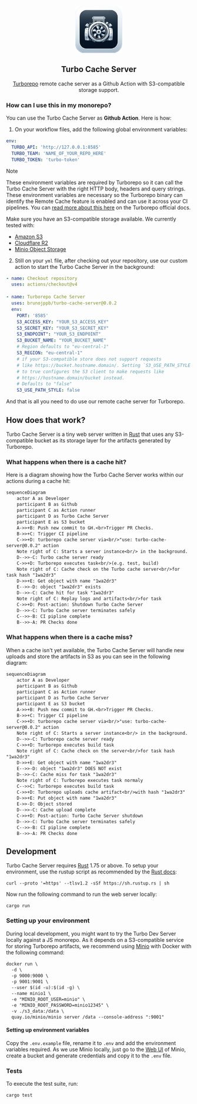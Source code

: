 <p align="center"><br><img src="./icon.png" width="128" height="128" alt="Turbo engine" /></p>
<h2 align="center">Turbo Cache Server</h2>
<p align="center">
  <a href="https://turbo.build/repo">Turborepo</a> remote cache server as a Github Action with S3-compatible storage support.
</p>

### How can I use this in my monorepo?

You can use the Turbo Cache Server as **Github Action**. Here is how:

1. On your workflow files, add the following global environment variables:

```yml
env:
  TURBO_API: 'http://127.0.0.1:8585'
  TURBO_TEAM: 'NAME_OF_YOUR_REPO_HERE'
  TURBO_TOKEN: 'turbo-token'
```

> [!NOTE]
> These environment variables are required by Turborepo so it can call
> the Turbo Cache Server with the right HTTP body, headers and query strings.
> These environment variables are necessary so the Turborepo binary can
> identify the Remote Cache feature is enabled and can use it across your
> CI pipelines. You can [read more about this here](https://turbo.build/repo/docs/ci#setup) on the Turborepo official docs.

Make sure you have an S3-compatible storage available. We currently tested with:

- [Amazon S3](https://aws.amazon.com/s3/)
- [Cloudflare R2](https://www.cloudflare.com/en-gb/developer-platform/r2/)
- [Minio Object Storage](https://min.io/)

2. Still on your `yml` file, after checking out your repository, use our custom
   action to start the Turbo Cache Server in the background:

```yml
- name: Checkout repository
  uses: actions/checkout@v4

- name: Turborepo Cache Server
  uses: brunojppb/turbo-cache-server@0.0.2
  env:
    PORT: '8585'
    S3_ACCESS_KEY: "YOUR_S3_ACCESS_KEY"
    S3_SECRET_KEY: "YOUR_S3_SECRET_KEY"
    S3_ENDPOINT": "YOUR_S3_ENDPOINT"
    S3_BUCKET_NAME: "YOUR_BUCKET_NAME"
    # Region defaults to "eu-central-1"
    S3_REGION: "eu-central-1"
    # if your S3-compatible store does not support requests
    # like https://bucket.hostname.domain/. Setting `S3_USE_PATH_STYLE`
    # to true configures the S3 client to make requests like
    # https://hostname.domain/bucket instead.
    # Defaults to "false"
    S3_USE_PATH_STYLE: false
```

And that is all you need to do use our remote cache server for Turborepo.

## How does that work?

Turbo Cache Server is a tiny web server written in [Rust](https://www.rust-lang.org/) that
uses any S3-compatible bucket as its storage layer for the artifacts generated by Turborepo.

### What happens when there is a cache hit?

Here is a diagram showing how the Turbo Cache Server works within our actions during a cache hit:

```mermaid
sequenceDiagram
    actor A as Developer
    participant B as Github
    participant C as Action runner
    participant D as Turbo Cache Server
    participant E as S3 bucket
    A->>+B: Push new commit to GH.<br>Trigger PR Checks.
    B->>+C: Trigger CI pipeline
    C->>+D: turborepo cache server via<br/>"use: turbo-cache-server@0.0.2" action
    Note right of C: Starts a server instance<br/> in the background.
    D-->>-C: Turbo cache server ready
    C->>+D: Turborepo executes task<br/>(e.g. test, build)
    Note right of C: Cache check on the Turbo cache server<br/>for task hash "1wa2dr3"
    D->>+E: Get object with name "1wa2dr3"
    E-->>-D: object "1wa2dr3" exists
    D-->>-C: Cache hit for task "1wa2dr3"
    Note right of C: Replay logs and artifacts<br/>for task
    C->>+D: Post-action: Shutdown Turbo Cache Server
    D-->>-C: Turbo Cache server terminates safely
    C-->>-B: CI pipline complete
    B-->>-A: PR Checks done
```

### What happens when there is a cache miss?

When a cache isn't yet available, the Turbo Cache Server will handle new uploads and store the
artifacts in S3 as you can see in the following diagram:

```mermaid
sequenceDiagram
    actor A as Developer
    participant B as Github
    participant C as Action runner
    participant D as Turbo Cache Server
    participant E as S3 bucket
    A->>+B: Push new commit to GH.<br>Trigger PR Checks.
    B->>+C: Trigger CI pipeline
    C->>+D: turborepo cache server via<br/>"use: turbo-cache-server@0.0.2" action
    Note right of C: Starts a server instance<br/> in the background.
    D-->>-C: Turborepo cache server ready
    C->>+D: Turborepo executes build task
    Note right of C: Cache check on the server<br/>for task hash "1wa2dr3"
    D->>+E: Get object with name "1wa2dr3"
    E-->>-D: object "1wa2dr3" DOES NOT exist
    D-->>-C: Cache miss for task "1wa2dr3"
    Note right of C: Turborepo executes task normaly
    C-->>C: Turborepo executes build task
    C->>+D: Turborepo uploads cache artifact<br/>with hash "1wa2dr3"
    D->>+E: Put object with name "1wa2dr3"
    E->>-D: Object stored
    D-->>-C: Cache upload complete
    C->>+D: Post-action: Turbo Cache Server shutdown
    D-->>-C: Turbo Cache server terminates safely
    C-->>-B: CI pipline complete
    B-->>-A: PR Checks done
```

## Development

Turbo Cache Server requires [Rust](https://www.rust-lang.org/) 1.75 or above. To setup your
environment, use the rustup script as recommended by the
[Rust docs](https://www.rust-lang.org/learn/get-started):

```shell
curl --proto '=https' --tlsv1.2 -sSf https://sh.rustup.rs | sh
```

Now run the following command to run the web server locally:

```shell
cargo run
```

### Setting up your environment

During local development, you might want to try the Turbo Dev Server locally against a JS monorepo. As it depends on a S3-compatible service for storing Turborepo artifacts, we recommend using [Minio](https://min.io/) with Docker with the following command:

```shell
docker run \
  -d \
  -p 9000:9000 \
  -p 9001:9001 \
  --user $(id -u):$(id -g) \
  --name minio1 \
  -e "MINIO_ROOT_USER=minio" \
  -e "MINIO_ROOT_PASSWORD=minio12345" \
  -v ./s3_data:/data \
  quay.io/minio/minio server /data --console-address ":9001"
```

#### Setting up environment variables
Copy the `.env.example` file, rename it to `.env` and add the environment
variables required. As we use Minio locally, just go to the
[Web UI](http://localhost:9001) of Minio, create a bucket and generate
credentials and copy it to the `.env` file.

### Tests

To execute the test suite, run:

```shell
cargo test
```
